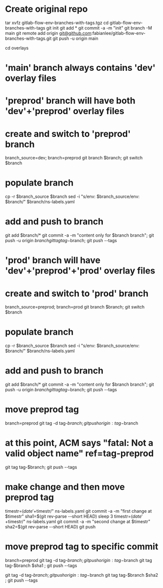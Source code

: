 

# Create original repo

tar xvfz gitlab-flow-env-branches-with-tags.tgz
cd gitlab-flow-env-branches-with-tags
git init
git add *
git commit -a -m "init"
git branch -M main
git remote add origin git@github.com:fabianlee/gitlab-flow-env-branches-with-tags.git
git push -u origin main

cd overlays
# 'main' branch always contains 'dev' overlay files

#
# 'preprod' branch will have both 'dev'+'preprod' overlay files
#
# create and switch to 'preprod' branch
branch_source=dev; branch=preprod
git branch $branch; git switch $branch
# populate branch
cp -r $branch_source $branch
sed -i "s/env: $branch_source/env: $branch/" $branch/ns-labels.yaml
# add and push to branch
git add $branch/*
git commit -a -m "content only for $branch branch"; git push -u origin $branch
git tag tag-$branch; git push --tags

#
# 'prod' branch will have 'dev'+'preprod'+'prod' overlay files
#
# create and switch to 'prod' branch
branch_source=preprod; branch=prod
git branch $branch; git switch $branch
# populate branch
cp -r $branch_source $branch
sed -i "s/env: $branch_source/env: $branch/" $branch/ns-labels.yaml
# add and push to branch
git add $branch/*
git commit -a -m "content only for $branch branch"; git push -u origin $branch
git tag tag-$branch; git push --tags


# move preprod tag
branch=preprod
git tag -d tag-$branch; git push origin :tag-$branch
# at this point, ACM says "fatal: Not a valid object name" ref=tag-preprod
git tag tag-$branch; git push --tags


# make change and then move preprod tag
timestr=$(date '+%Y-%m-%dT%H-%M-%S%z'); sed -i "s/mod2: .*/mod2: TIME$timestr/" ns-labels.yaml
git commit -a -m "first change at $timestr"
sha1=$(git rev-parse --short HEAD)
sleep 3
timestr=$(date '+%Y-%m-%dT%H-%M-%S%z'); sed -i "s/mod2: .*/mod2: TIME$timestr/" ns-labels.yaml
git commit -a -m "second change at $timestr"
sha2=$(git rev-parse --short HEAD)
git push


# move preprod tag to specific commit
branch=preprod
git tag -d tag-$branch; git push origin :tag-$branch
git tag tag-$branch $sha1 ; git push --tags

git tag -d tag-$branch; git push origin :tag-$branch
git tag tag-$branch $sha2 ; git push --tags

